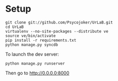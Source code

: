# Setup

    git clone git://github.com/Psycojoker/UrLaB.git
    cd UrLaB
    virtualenv --no-site-packages --distribute ve
    source ve/bin/activate
    pip install -r requirements.txt
    python manage.py syncdb

To launch the dev server:

    python manage.py runserver

Then go to http://0.0.0.0:8000
